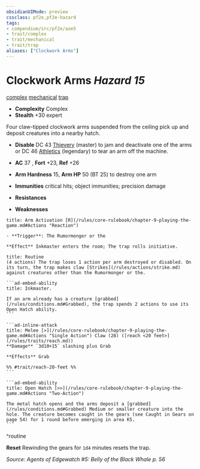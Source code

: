 ```yaml
---
obsidianUIMode: preview
cssclass: pf2e,pf2e-hazard
tags:
- compendium/src/pf2e/aoe5
- trait/complex
- trait/mechanical
- trait/trap
aliases: ["Clockwork Arms"]
---
```

# Clockwork Arms *Hazard 15*  
[complex](/rules/traits/complex.md)  [mechanical](/rules/traits/mechanical.md)  [trap](/rules/traits/trap.md)  

- **Complexity** Complex
- **Stealth** +30 expert  

Four claw-tipped clockwork arms suspended from the ceiling pick up and deposit creatures into a nearby hatch.

- **Disable** DC 43 [Thievery](/compendium/skills.md#Thievery) (master) to jam and deactivate one of the arms or DC 46 [Athletics](/compendium/skills.md#Athletics) (legendary) to tear an arm off the machine.  

- **AC** 37 , **Fort** +23, **Ref** +26
- **Arm Hardness** 15, **Arm HP** 50 (BT 25) to destroy one arm
- **Immunities** critical hits; object immunities; precision damage
- **Resistances** 
- **Weaknesses** 
     
```ad-embed-ability
title: Arm Activation [R](/rules/core-rulebook/chapter-9-playing-the-game.md#Actions "Reaction")

- **Trigger**: The Rumormonger or the

**Effect** Inkmaster enters the room; The trap rolls initiative.
```

````ad-pf2-summary
title: Routine
(4 actions) The trap loses 1 action per arm destroyed or disabled. On its turn, the trap makes claw [Strikes](/rules/actions/strike.md) against creatures other than the Rumormonger or the.

```ad-embed-ability
title: Inkmaster.

If an arm already has a creature [grabbed](/rules/conditions.md#Grabbed), the trap spends 2 actions to use its Open Hatch ability.
```

```ad-inline-attack
title: Melee [>](/rules/core-rulebook/chapter-9-playing-the-game.md#Actions "Single Action") Claw (28) ([reach <20 feet>](/rules/traits/reach.md))
**Damage** `3d10+15` slashing plus Grab 
 
**Effects** Grab

%% #trait/reach-20-feet %%
```

```ad-embed-ability
title: Open Hatch [>>](/rules/core-rulebook/chapter-9-playing-the-game.md#Actions "Two-Action")

The metal hatch opens and the arms deposit a [grabbed](/rules/conditions.md#Grabbed) Medium or smaller creature into the hole. The creature becomes caught in the gears (see Caught in Gears on page 54) for 1 round before emerging in area K5.
```
````
^routine

**Reset** Rewinding the gears for `1d4` minutes resets the trap.  

*Source: Agents of Edgewatch #5: Belly of the Black Whale p. 56*